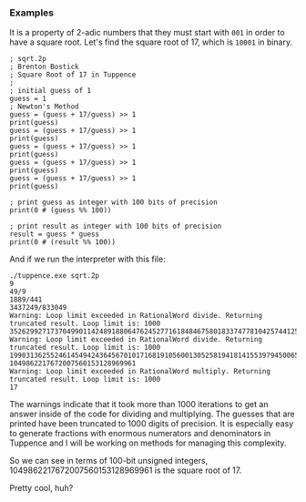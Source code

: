 
### Examples

It is a property of 2-adic numbers that they must start with `001` in order to have a square root. Let's find the square root of 17, which is `10001` in binary.

```
; sqrt.2p
; Brenton Bostick
; Square Root of 17 in Tuppence
;
; initial guess of 1
guess = 1
; Newton's Method
guess = (guess + 17/guess) >> 1
print(guess)
guess = (guess + 17/guess) >> 1
print(guess)
guess = (guess + 17/guess) >> 1
print(guess)
guess = (guess + 17/guess) >> 1
print(guess)
guess = (guess + 17/guess) >> 1
print(guess)

; print guess as integer with 100 bits of precision
print(0 # (guess %% 100))

; print result as integer with 100 bits of precision
result = guess * guess
print(0 # (result %% 100))
```

And if we run the interpreter with this file:

```
./tuppence.exe sqrt.2p
9
49/9
1889/441
3437249/833049
Warning: Loop limit exceeded in RationalWord divide. Returning truncated result. Loop limit is: 1000
3526299271737049901142489188064762452771618484675801833747781042574412567139404581266443855599402418586554728091093092889940241552756633570817371360792679954999464735144547873671925392914561568751203486508447435984639721081511658824706088313577043771350752808234845312735541844167512127491844406685816091329/833049
Warning: Loop limit exceeded in RationalWord divide. Returning truncated result. Loop limit is: 1000
1990313625524614549424364567010171681910560013052581941814155397945006558578945406256220214929938179709836283596602702628927511002443863124929448389577151524995890102899552055223683766691867151573000720401828645206417256180613135585469867360297289228689905093033409343704317280587576819335923647992097436353/833049
1049862217672007560153128969961
Warning: Loop limit exceeded in RationalWord multiply. Returning truncated result. Loop limit is: 1000
17
```

The warnings indicate that it took more than 1000 iterations to get an answer inside of the code for dividing and multiplying. The guesses that are printed have been truncated to 1000 digits of precision. It is especially easy to generate fractions with enormous numerators and denominators in Tuppence and I will be working on methods for managing this complexity.

So we can see in terms of 100-bit unsigned integers, 1049862217672007560153128969961 is the square root of 17.

Pretty cool, huh?




